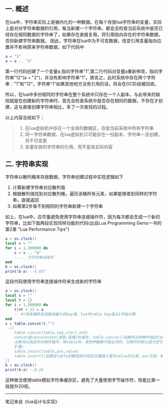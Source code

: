 ## 一. 概述
在lua中，字符串实际上是被内化的一种数据。在每个存放lua字符串的变量，实际上是对对字符串数据的引用，每当新建一个字符串，都会去检查当前系统中是否已经存在相同数据的字符串了，如果存在直接复用，将引用指向存在的字符串数据，否则新建字符串数据。
因此，字符串在lua中为不可变数据，改变引用变量指向位置并不影响原来字符串数据，如下代码中
```lua
a = "1"
a = a .. "2"
```
第一行代码创建了一个变量a,指向字符串"1",第二行代码对变量a重新修改，指向字符串"12"(a + "2")，并没有影响字符串"1"。换言之，此时系统中存在两个字符串："1"和"12"，字符串"1"如果其他地方没有引用的话，将会在GC阶段被回收。

所以，在lua中多份相同的字符串在整个系统中只存在一个人副本，与此带来的缺陷就是在创建新的字符串时，首先会检查系统中是否存在相同的数据，不存在才创建，这与直接创建字符串相比，多了一次查找的过程。

以上内容总结如下：
> 1. 在lua虚拟机中存在一个全局的数据区，存放当前系统中所有字符串
> 2. 同一字符串数据，在lua虚拟机只可能存在一份副本，字符串一旦创建，将不可变更
> 3. 变量存放的字符串的引用，而不是其实际内容

## 二. 字符串实现
字符串以散列桶来存放数据，字符串创建过程中实现逻辑如下
1. 计算新建字符串对应散列值
2. 根据散列值找到对应散列桶，遍历该桶所有元素，如果能够查到同样的字符串，直接返回
3. 如果第2步查不到相同的字符串新建一个字符串
   
如上，在lua中，应尽量避免使用字符串连接操作符，因为每次都会生成一个新的字符串，比如下面两段实现同样功能的代码(出自Lua Programming Gems一书的第2章 "Lua Performance Tips")
```lua
a = os.clock()
local s = ""
for i = 1,300000 do
    s = s .. "a"
    -- .. 为字符串连接符
end
b = os.clock()
print(b-a) --4.937
```
这段代码使用字符串连接操作符来生成新的字符串
```lua
a = os.clock()
local s = ""
local t = {}
for i = 1,300000 do
    t[#t + 1] = a
    -- #t用来捕获连续数组最大的key值，lua中table key值从1开始计数
end
s = table.concat(t,"")
--[[
    table.concat(table,seq,start,end)
    concat是concatenate(连锁,连接)的缩写，table.concat()函数列出参数中指定table中的连续数组部分从start位置到end位置的所有元素，
    元素间以指定的分隔符隔开，除table外，其他参数都不是必须的，分隔符的默认值为空字符串，start默认为1，end默认为数组总长。
    扩展:
    table.insert(table,pos,value)
    table.insert()函数在table的数组部分指定位置插入值为value的元素，pos可选，默认数组部分末尾
]] 
b = os.clock()
print(b-a) --0.24
```
这种做法使用table模拟字符串缓存区，避免了大量使用字节操作符，性能比第一段提升20倍。

----
笔记来自《lua设计与实现》  